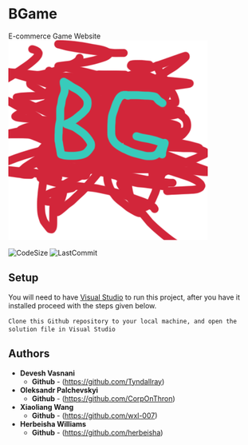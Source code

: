 # BGame
E-commerce Game Website
<img src="https://github.com/Tyndallray/BGame/blob/master/BGame/wwwroot/images/logoTeam.png" BGamestyle="width:200;height:200">

![CodeSize](https://img.shields.io/github/languages/code-size/Tyndallray/BGame)
![LastCommit](https://img.shields.io/github/last-commit/Tyndallray/BGame)
<br />

## Setup
You will need to have [Visual Studio](https://visualstudio.microsoft.com/downloads/) to run this project, after you have it installed proceed with the steps given below.

```
Clone this Github repository to your local machine, and open the solution file in Visual Studio
```

## Authors

* **Devesh Vasnani**
    * **Github** - (https://github.com/Tyndallray)
* **Oleksandr Palchevskyi**
    * **Github** - (https://github.com/CorpOnThron)
* **Xiaoliang Wang**
    * **Github** - (https://github.com/wxl-007)
* **Herbeisha Williams**
    * **Github** - (https://github.com/herbeisha)
